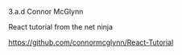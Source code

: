 3.a.d Connor McGlynn

React tutorial from the net ninja

https://github.com/connormcglynn/React-Tutorial